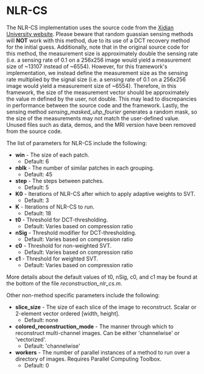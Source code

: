 # NLR-CS
The NLR-CS implementation uses the source code from the [Xidian University website](https://see.xidian.edu.cn/faculty/wsdong/NLR_Exps.htm).
Please beware that random guassian sensing methods will **NOT** work with this method, due to its use of a DCT recovery method for the initial guess.
Additionally, note that in the original source code for this method, the measurement size is approximately double the sensing rate (i.e. a sensing rate of 0.1 on a 256x256 image would yield a measurement size of ~13107 instead of ~6554).
However, for this framework's implementation, we instead define the measurement size as the sensing rate multiplied by the signal size (i.e. a sensing rate of 0.1 on a 256x256 image would yield a measurement size of ~6554).
Therefore, in this framework, the size of the measurement vector should be approximately the value *m* defined by the user, not double. This may lead to discrepancies in performance between the source code and the framework.
Lastly, the sensing method *sensing_masked_uhp_fourier* generates a random mask, so the size of the measurements may not match the user-defined value.
Unused files such as data, demos, and the MRI version have been removed from the source code.

The list of parameters for NLR-CS include the following:
* **win** - The size of each patch.
  * Default: 6
* **nblk** - The number of similar patches in each grouping.
  * Default: 45
* **step** - The steps between patches.
  * Default: 5
* **K0** - Iterations of NLR-CS after which to apply adaptive weights to SVT.
  * Default: 3
* **K** - Iterations of NLR-CS to run.
  * Default: 18
* **t0** - Threshold for DCT-thresholding.
  * Default: Varies based on compression ratio
* **nSig** - Threshold modifier for DCT-thresholding.
  * Default: Varies based on compression ratio
* **c0** - Threshold for non-weighted SVT.
  * Default: Varies based on compression ratio
* **c1** - Threshold for weighted SVT.
  * Default: Varies based on compression ratio

 More details about the default values of t0, nSig, c0, and c1 may be found at the bottom of the file *reconstruction_nlr_cs.m*.

Other non-method specific parameters include the following:
* **slice_size** - The size of each slice of the image to reconstruct. Scalar or 2-element vector ordered [width, height].
  * Default: none
* **colored_reconstruction_mode** - The manner through which to reconstruct multi-channel images. Can be either 'channelwise' or 'vectorized'.
  * Default: 'channelwise'
* **workers** - The number of parallel instances of a method to run over a directory of images. Requires Parallel Computing Toolbox.
  * Default: 0